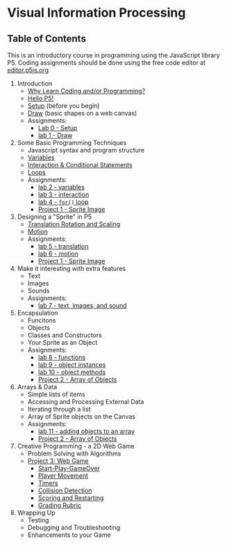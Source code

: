 <link href="markdown.css" rel="stylesheet"></link> 

# Visual Information Processing
## Table of Contents

This is an introductory course in programming using the JavaScript library P5. Coding assignments should be done using the free code editor at <a href="https://editor.p5js.org" target="_blank">editor.p5js.org</a>

1. Introduction
    * [Why Learn Coding and/or Programming?](lessons/part_1/why.html)
    * [Hello P5!](lessons/part_1/hello_p5.html)
    * [Setup](lessons/part_1/setup.html) (before you begin)
    * [Draw](lessons/part_1/draw.html) (basic shapes on a web canvas)
    * Assignments:
        * [Lab 0 - Setup](labs/lab_0.html)
        * [lab 1 - Draw](labs/lab_1.html)
2. Some Basic Programming Techniques
    * Javascript syntax and program structure
    * [Variables](lessons/part_2/variables.html)
    * [Interaction & Conditional Statements](lessons/part_2/conditionals.html) 
    * [Loops](lessons/part_2/loops.html)
    * Assignments:
        * [lab 2 - variables](labs/lab_2.html)
        * [lab 3 - interaction](labs/lab_3.html)
        * [lab 4 - `for()` loop](labs/lab_4.html)
        * [Project 1 - Sprite Image](projects/project_1.html)
3. Designing a "Sprite" in P5
    * [Translation Rotation and Scaling](lessons/part_3/translation.html)
    * [Motion](lessons/part_3/motion.html)
    * Assignments:
        * [lab 5 - translation](labs/lab_5.html)
        * [lab 6 - motion](labs/lab_6.html)
        * [Project 1 - Sprite Image](projects/project_1.html)
4. Make it interesting with extra features
    * Text
    * Images
    * Sounds
    * Assignments:
        * [lab 7 - text, images, and sound](labs/lab_7.html)
5. Encapsulation
    * Funcitons
    * Objects
    * Classes and Constructors
    * Your Sprite as an Object
    * Assignments:
        * [lab 8 - functions](labs/lab_8.html)
        * [lab 9 - object instances](labs/lab_9.html)
        * [lab 10 - object methods](labs/lab_10.html)
        * [Project 2 - Array of Objects](projects/project_2.html)
6. Arrays & Data
    * Simple lists of items
    * Accessing and Processing External Data
    * Iterating through a list
    * Array of Sprite objects on the Canvas
    * Assignments:
        * [lab 11 - adding objects to an array](labs/lab_11.html)
        * [Project 2 - Array of Objects](projects/project_2.html)
7. Creative Programming - a 2D Web Game
    * Problem Solving with Algorithms
    * [Project 3: Web Game](projects/project_3.html)
        * [Start-Play-GameOver](projects/project_3.1.html)
        * [Player Movement](projects/project_3.2.html)
        * [Timers](projects/project_3.3.html)
        * [Collision Detection](projects/project_3.4.html)
        * [Scoring and Restarting](projects/project_3.5.html)
        * [Grading Rubric](projects/project_3_rubric.html)
8. Wrapping Up
    * Testing
    * Debugging and Troubleshooting
    * Enhancements to your Game
